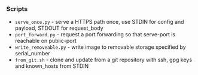 ### Scripts

- `serve_once.py` - serve a HTTPS path once, use STDIN for config and payload, STDOUT for request_body
- `port_forward.py` - request a port forwarding so that serve-port is reachable on public-port
- `write_removeable.py` - write image to removable storage specified by serial_number
- `from_git.sh` - clone and update from a git repository with ssh, gpg keys and known_hosts from STDIN
